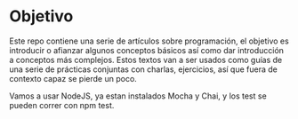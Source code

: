 # Objetivo

Este repo contiene una serie de artículos sobre programación, el objetivo es introducir o afianzar algunos conceptos
básicos así como dar introducción a conceptos más complejos. Estos textos van a ser usados como guías de una serie de 
prácticas conjuntas con charlas, ejercicios, así que fuera de contexto capaz se pierde un poco.

Vamos a usar NodeJS, ya estan instalados Mocha y Chai, y los test se pueden correr con npm test.

